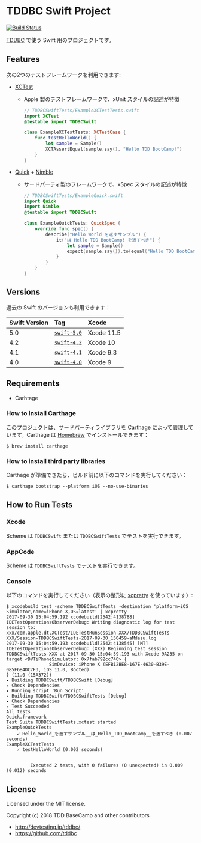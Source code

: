 TDDBC Swift Project
===================
[![Build Status](https://travis-ci.org/tddbc/Swift.svg?branch=master)](https://travis-ci.org/tddbc/Swift)

[TDDBC](http://devtesting.jp/tddbc/) で使う Swift 用のプロジェクトです。



Features
--------

次の2つのテストフレームワークを利用できます:

- [XCTest](https://developer.apple.com/documentation/xctest)
    - Apple 製のテストフレームワークで、xUnit スタイルの記述が特徴

        ```swift
        // TDDBCSwiftTests/ExampleXCTestTests.swift
        import XCTest
        @testable import TDDBCSwift

        class ExampleXCTestTests: XCTestCase {
            func testHelloWorld() {
                let sample = Sample()
                XCTAssertEqual(sample.say(), "Hello TDD BootCamp!")
            }
        }
        ```


- [Quick](https://github.com/Quick/Quick) + [Nimble](https://github.com/Quick/Nimble)
    - サードパーティ製のフレームワークで、xSpec スタイルの記述が特徴

        ```swift
        // TDDBCSwiftTests/ExampleQuick.swift
        import Quick
        import Nimble
        @testable import TDDBCSwift

        class ExampleQuickTests: QuickSpec {
            override func spec() {
                describe("Hello World を返すサンプル") {
                    it("は Hello TDD BootCamp! を返すべき") {
                        let sample = Sample()
                        expect(sample.say()).to(equal("Hello TDD BootCamp!"))
                    }
                }
            }
        }
        ```


Versions
--------

過去の Swift のバージョンも利用できます：

| Swift Version | Tag                                                                  | Xcode     |
|:--------------|:---------------------------------------------------------------------|:----------|
| 5.0           | [`swift-5.0`](https://github.com/tddbc/Swift/releases/tag/swift-5.0) | Xcode 11.5  |
| 4.2           | [`swift-4.2`](https://github.com/tddbc/Swift/releases/tag/swift-4.2) | Xcode 10  |
| 4.1           | [`swift-4.1`](https://github.com/tddbc/Swift/releases/tag/swift-4.1) | Xcode 9.3 |
| 4.0           | [`swift-4.0`](https://github.com/tddbc/Swift/releases/tag/swift-4.0) | Xcode 9   |



Requirements
------------

- Carhtage



### How to Install Carthage

このプロジェクトは、サードパーティライブラリを [Carthage](https://github.com/Carthage/Carthage) によって管理しています。Carthage は [Homebrew](https://brew.sh/index_ja) でインストールできます：

```console
$ brew install carthage
```



### How to install third party libraries

Carthage が準備できたら、ビルド前に以下のコマンドを実行してください：

```console
$ carthage bootstrap --platform iOS --no-use-binaries
```



How to Run Tests
----------------
### Xcode

Scheme は `TDDBCSwift` または `TDDBCSwiftTests` でテストを実行できます。



### AppCode

Scheme は `TDDBCSwiftTests` でテストを実行できます。



### Console

以下のコマンドを実行してください（表示の整形に [xcpretty](https://github.com/supermarin/xcpretty) を使っています）:

```console
$ xcodebuild test -scheme TDDBCSwiftTests -destination 'platform=iOS Simulator,name=iPhone X,OS=latest' | xcpretty
2017-09-30 15:04:59.192 xcodebuild[2542:4138788]  IDETestOperationsObserverDebug: Writing diagnostic log for test session to:
xxx/com.apple.dt.XCTest/IDETestRunSession-XXX/TDDBCSwiftTests-XXX/Session-TDDBCSwiftTests-2017-09-30_150459-aMdesu.log
2017-09-30 15:04:59.193 xcodebuild[2542:4138545] [MT] IDETestOperationsObserverDebug: (XXX) Beginning test session TDDBCSwiftTests-XXX at 2017-09-30 15:04:59.193 with Xcode 9A235 on target <DVTiPhoneSimulator: 0x7fab792cc740> {
                SimDevice: iPhone X (EFB12BE8-167E-4630-B39E-085F6B4DC7F3, iOS 11.0, Booted)
} (11.0 (15A372))
▸ Building TDDBCSwift/TDDBCSwift [Debug]
▸ Check Dependencies
▸ Running script 'Run Script'
▸ Building TDDBCSwift/TDDBCSwiftTests [Debug]
▸ Check Dependencies
▸ Test Succeeded
All tests
Quick.framework
Test Suite TDDBCSwiftTests.xctest started
ExampleQuickTests
    ✓ Hello_World_を返すサンプル__は_Hello_TDD_BootCamp__を返すべき (0.007 seconds)
ExampleXCTestTests
    ✓ testHelloWorld (0.002 seconds)


         Executed 2 tests, with 0 failures (0 unexpected) in 0.009 (0.012) seconds
```



License
-------

Licensed under the MIT license.

Copyright (c) 2018 TDD BaseCamp and other contributors

- http://devtesting.jp/tddbc/
- https://github.com/tddbc
